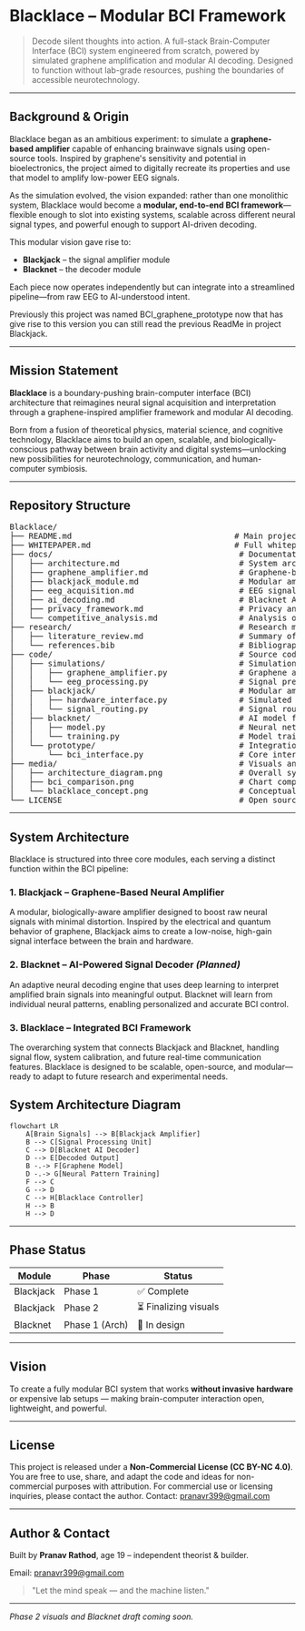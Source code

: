 # Blacklace – Modular BCI Framework
> Decode silent thoughts into action.
> A full-stack Brain-Computer Interface (BCI) system engineered from scratch, powered by simulated graphene amplification and modular AI decoding. Designed to function without lab-grade resources, pushing the boundaries of accessible neurotechnology.

---

## Background & Origin

Blacklace began as an ambitious experiment: to simulate a **graphene-based amplifier** capable of enhancing brainwave signals using open-source tools. Inspired by graphene's sensitivity and potential in bioelectronics, the project aimed to digitally recreate its properties and use that model to amplify low-power EEG signals.

As the simulation evolved, the vision expanded: rather than one monolithic system, Blacklace would become a **modular, end-to-end BCI framework**—flexible enough to slot into existing systems, scalable across different neural signal types, and powerful enough to support AI-driven decoding.

This modular vision gave rise to:
- **Blackjack** – the signal amplifier module
- **Blacknet** – the decoder module

Each piece now operates independently but can integrate into a streamlined pipeline—from raw EEG to AI-understood intent.

Previously this project was named BCI_graphene_prototype now that has give rise to this version you can still read the previous ReadMe in project Blackjack.

---
## Mission Statement

**Blacklace** is a boundary-pushing brain-computer interface (BCI) architecture that reimagines neural signal acquisition and interpretation through a graphene-inspired amplifier framework and modular AI decoding. 

Born from a fusion of theoretical physics, material science, and cognitive technology, Blacklace aims to build an open, scalable, and biologically-conscious pathway between brain activity and digital systems—unlocking new possibilities for neurotechnology, communication, and human-computer symbiosis.

---

## Repository Structure

<pre>
Blacklace/
├── README.md                                  # Main project overview and introduction
├── WHITEPAPER.md                              # Full whitepaper (from your PDF)
├── docs/                                       # Documentation
│   ├── architecture.md                         # System architecture overview
│   ├── graphene_amplifier.md                   # Graphene-based signal amplifier (Blackjack)
│   ├── blackjack_module.md                     # Modular amplifier system details
│   ├── eeg_acquisition.md                      # EEG signal acquisition system
│   ├── ai_decoding.md                          # Blacknet AI decoding engine documentation
│   ├── privacy_framework.md                    # Privacy and data security framework
│   └── competitive_analysis.md                 # Analysis of competing technologies
├── research/                                   # Research materials and references
│   ├── literature_review.md                    # Summary of related research
│   └── references.bib                          # Bibliography in BibTeX format
├── code/                                       # Source code
│   ├── simulations/                            # Simulations
│   │   ├── graphene_amplifier.py               # Graphene amplifier (Blackjack) simulation
│   │   └── eeg_processing.py                   # Signal preprocessing and feature extraction
│   ├── blackjack/                              # Modular amplifier system code
│   │   ├── hardware_interface.py               # Simulated interface to EEG hardware
│   │   └── signal_routing.py                   # Signal routing logic
│   ├── blacknet/                               # AI model for EEG-to-intent decoding
│   │   ├── model.py                            # Neural network model
│   │   └── training.py                         # Model training code
│   └── prototype/                              # Integration prototype code
│       └── bci_interface.py                    # Core interface logic
├── media/                                      # Visuals and media
│   ├── architecture_diagram.png                # Overall system diagram
│   ├── bci_comparison.png                      # Chart comparing BCI technologies
│   └── blacklace_concept.png                   # Conceptual rendering
└── LICENSE                                     # Open source license
</pre>

---

## System Architecture

Blacklace is structured into three core modules, each serving a distinct function within the BCI pipeline:

### 1. **Blackjack** – Graphene-Based Neural Amplifier
A modular, biologically-aware amplifier designed to boost raw neural signals with minimal distortion. Inspired by the electrical and quantum behavior of graphene, Blackjack aims to create a low-noise, high-gain signal interface between the brain and hardware.

### 2. **Blacknet** – AI-Powered Signal Decoder *(Planned)*
An adaptive neural decoding engine that uses deep learning to interpret amplified brain signals into meaningful output. Blacknet will learn from individual neural patterns, enabling personalized and accurate BCI control.

### 3. **Blacklace** – Integrated BCI Framework
The overarching system that connects Blackjack and Blacknet, handling signal flow, system calibration, and future real-time communication features. Blacklace is designed to be scalable, open-source, and modular—ready to adapt to future research and experimental needs.

## System Architecture Diagram

```mermaid
flowchart LR
    A[Brain Signals] --> B[Blackjack Amplifier]
    B --> C[Signal Processing Unit]
    C --> D[Blacknet AI Decoder]
    D --> E[Decoded Output]
    B -.-> F[Graphene Model]
    D -.-> G[Neural Pattern Training]
    F --> C
    G --> D
    C --> H[Blacklace Controller]
    H --> B
    H --> D

```

---

## Phase Status

| Module    | Phase        | Status         |
|-----------|--------------|----------------|
| Blackjack | Phase 1      | ✅ Complete     |
| Blackjack | Phase 2      | ⏳ Finalizing visuals |
| Blacknet  | Phase 1 (Arch) | 🧠 In design   |

---

## Vision
To create a fully modular BCI system that works **without invasive hardware** or expensive lab setups — making brain-computer interaction open, lightweight, and powerful.

---

## License
This project is released under a **Non-Commercial License (CC BY-NC 4.0)**. You are free to use, share, and adapt the code and ideas for non-commercial purposes with attribution. For commercial use or licensing inquiries, please contact the author.
Contact: pranavr399@gmail.com

---

## Author & Contact
Built by **Pranav Rathod**, age 19 – independent theorist & builder.

Email: pranavr399@gmail.com

> "Let the mind speak — and the machine listen."

---

*Phase 2 visuals and Blacknet draft coming soon.*

